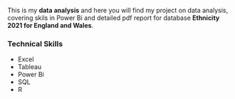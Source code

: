 This is my **data analysis** and here you will find my project on data analysis, covering skils in Power Bi and detailed pdf report for database **Ethnicity 2021 for England and Wales**.
### Technical Skills
- Excel
- Tableau
- Power Bi
- SQL
- R

